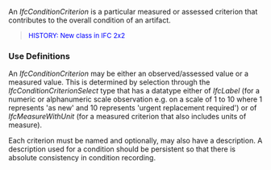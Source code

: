 ﻿An _IfcConditionCriterion_ is a particular measured or assessed criterion that contributes to the overall condition of an artifact.

> <font color="#0000FF" size="-1">HISTORY: New class in IFC 2x2 </font>

### Use Definitions
An _IfcConditionCriterion_ may be either an observed/assessed value or a measured value. This is determined by selection through the _IfcConditionCriterionSelect_ type that has a datatype either of _IfcLabel_ (for a numeric or alphanumeric scale observation e.g. on a scale of 1 to 10 where 1 represents 'as new' and 10 represents 'urgent replacement required') or of _IfcMeasureWithUnit_ (for a measured criterion that also includes units of measure).

Each criterion must be named and optionally, may also have a description. A description used for a condition should be persistent so that there is absolute consistency in condition recording.